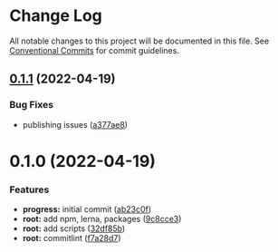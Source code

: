 # Change Log

All notable changes to this project will be documented in this file.
See [Conventional Commits](https://conventionalcommits.org) for commit guidelines.

## [0.1.1](https://github.com/hiddentao/react-hooks/compare/v0.1.0...v0.1.1) (2022-04-19)


### Bug Fixes

* publishing issues ([a377ae8](https://github.com/hiddentao/react-hooks/commit/a377ae80512c62ea89d490820ca8717eb7b11f4d))





# 0.1.0 (2022-04-19)


### Features

* **progress:** initial commit ([ab23c0f](https://github.com/hiddentao/react-hooks/commit/ab23c0fe25a945056fcdfac8676ab4a95c459b9f))
* **root:** add npm, lerna, packages ([9c8cce3](https://github.com/hiddentao/react-hooks/commit/9c8cce36009c0f771b3451de1725843e0a59cf41))
* **root:** add scripts ([32df85b](https://github.com/hiddentao/react-hooks/commit/32df85b0ec846f250680795077f2f339a7aa8d1d))
* **root:** commitlint ([f7a28d7](https://github.com/hiddentao/react-hooks/commit/f7a28d78075e3052316f5aadab879e597a663a53))
